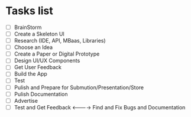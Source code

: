# Tasks list

- [ ] BrainStorm
- [ ] Create a Skeleton UI
- [ ] Research (IDE, API, MBaas, Libraries)
- [ ] Choose an Idea
- [ ] Create a Paper or Digital Prototype
- [ ] Design UI/UX Components
- [ ] Get User Feedback
- [ ] Build the App
- [ ] Test
- [ ] Pulish and Prepare for Submution/Presentation/Store
- [ ] Pulish Documentation
- [ ] Advertise
- [ ] Test and Get Feedback <----> Find and Fix Bugs and Documentation
